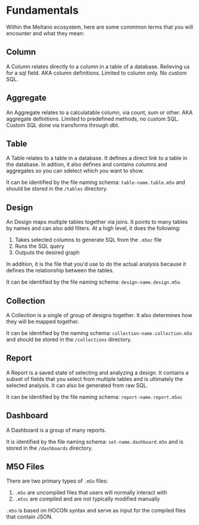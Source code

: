 # Fundamentals

Within the Meltano ecosystem, here are some commmon terms that you will encounter and what they mean:

## Column

A Column relates directly to a column in a table of a database. Relieving us for a sql field. AKA column definitions. Limited to column only. No custom SQL.

## Aggregate 

An Aggregate relates to a calculatable column, via count, sum or other. AKA aggregate definitions. Limited to predefined methods, no custom SQL. Custom SQL done via transforms through dbt.

## Table 

A Table relates to a table in a database. It defines a direct link to a table in the database. In adition, it also defines and contains columns and aggregates so you can sdelect which you want to show.

It can be identified by the file naming schema: `table-name.table.m5o` and should be stored in the `/tables` directory.

## Design

An Design maps multiple tables together via joins. It points to many tables by names and can also add filters. At a high level, it does the following:

1. Takes selected columns to generate SQL from the `.m5oc` file
1. Runs the SQL query
1. Outputs the desired graph

In addition, it is the file that you'd use to do the actual analysis because it defines the relationship between the tables. 

It can be identified by the file naming schema: `design-name.design.m5o`.

## Collection 

A Collection is a single of group of designs together. It also determines how they will be mapped together.

It can be identified by the naming schema: `collection-name.collection.m5o` and should be stored in the `/collections` directory.

## Report

A Report is a saved state of selecting and analyzing a design. It contains a subset of fields that you select from multiple tables and is ultimately the selected analysis. It can also be generated from raw SQL.

It can be identified by the file naming schema: `report-name.report.m5oc`

## Dashboard

A Dashboard is a group of many reports.

It is identified by the file naming schema: `set-name.dashboard.m5o` and is stored in the `/dashboards` directory.

## M5O Files

There are two primary types of `.m5o` files:

1. `.m5o` are uncompiled files that users will normally interact with
2. `.mtoc` are compiled and are not typically modified manually

`.m5o` is based on HOCON syntax and serve as input for the compiled files that contain JSON.


